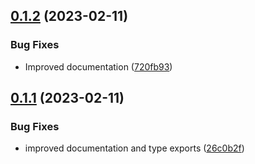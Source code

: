 ## [0.1.2](https://github.com/shko-online/dataverse-odata/compare/v0.1.1...v0.1.2) (2023-02-11)


### Bug Fixes

* Improved documentation ([720fb93](https://github.com/shko-online/dataverse-odata/commit/720fb93a6d330ea51ba262019543519a6255af02))

## [0.1.1](https://github.com/shko-online/dataverse-odata/compare/v0.1.0...v0.1.1) (2023-02-11)


### Bug Fixes

* improved documentation and type exports ([26c0b2f](https://github.com/shko-online/dataverse-odata/commit/26c0b2f8f6146007ed4f51a03ae64adbd3cf6ca5))
